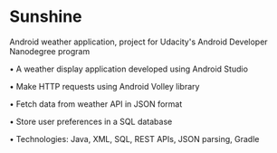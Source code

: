 # Sunshine
Android weather application, project for Udacity's Android Developer Nanodegree program

• A weather display application developed using Android Studio

• Make HTTP requests using Android Volley library

• Fetch data from weather API in JSON format

• Store user preferences in a SQL database

• Technologies: Java, XML, SQL, REST APIs, JSON parsing, Gradle

